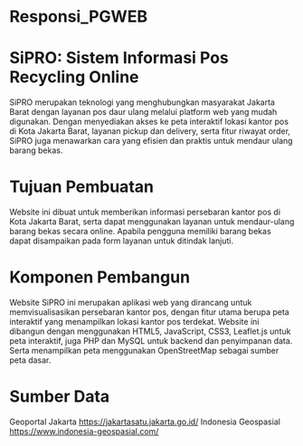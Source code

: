 # Responsi_PGWEB
# SiPRO: Sistem Informasi Pos Recycling Online

SiPRO merupakan teknologi yang menghubungkan masyarakat Jakarta Barat dengan layanan pos daur ulang melalui platform web yang mudah digunakan. Dengan menyediakan akses ke peta interaktif lokasi kantor pos di Kota Jakarta Barat, layanan pickup dan delivery, serta fitur riwayat order, SiPRO juga menawarkan cara yang efisien dan praktis untuk mendaur ulang barang bekas. 

# Tujuan Pembuatan
Website ini dibuat untuk memberikan informasi persebaran kantor pos di Kota Jakarta Barat, serta dapat menggunakan layanan untuk mendaur-ulang barang bekas secara online. Apabila pengguna memiliki barang bekas dapat disampaikan pada form layanan untuk ditindak lanjuti. 

# Komponen Pembangun 
Website SiPRO ini merupakan aplikasi web yang dirancang untuk memvisualisasikan persebaran kantor pos, dengan fitur utama berupa peta interaktif yang menampilkan lokasi kantor pos terdekat. Website ini dibangun dengan menggunakan HTML5, JavaScript, CSS3, Leaflet.js untuk peta interaktif, juga PHP dan MySQL untuk backend dan penyimpanan data. Serta menampilkan peta menggunakan OpenStreetMap sebagai sumber peta dasar.

# Sumber Data
Geoportal Jakarta https://jakartasatu.jakarta.go.id/ 
Indonesia Geospasial https://www.indonesia-geospasial.com/ 


